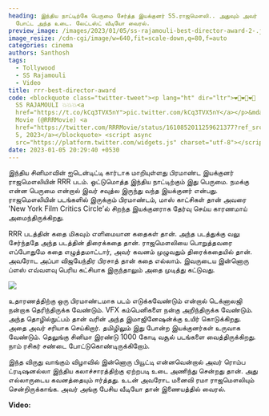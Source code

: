 ```yaml
---
heading: இந்திய நாட்டிற்கே பெருமை சேர்த்த இயக்குனர் SS.ராஜமௌலி.. அதுவும் அவர்
  போட்ட அந்த உடை. லேட்டஸ்ட் வீடியோ வைரல்.
preview_image: /images/2023/01/05/ss-rajamouli-best-director-award-2-.jpg
image_resize: /cdn-cgi/image/w=640,fit=scale-down,q=80,f=auto
categories: cinema
authors: Santhosh
tags:
  - Tollywood
  - SS Rajamouli
  - Video
title: rrr-best-director-award
code: <blockquote class="twitter-tweet"><p lang="ht" dir="ltr">❤️‍🔥❤️‍🔥❤️‍🔥
  SS RAJAMOULI 💥💥💥<a
  href="https://t.co/kCq3TVX5nY">pic.twitter.com/kCq3TVX5nY</a></p>&mdash; RRR
  Movie (@RRRMovie) <a
  href="https://twitter.com/RRRMovie/status/1610852011259621377?ref_src=twsrc%5Etfw">January
  5, 2023</a></blockquote> <script async
  src="https://platform.twitter.com/widgets.js" charset="utf-8"></script>
date: 2023-01-05 20:29:40 +0530
---
```



இந்திய சினிமாவின் ஐடென்டிட்டி கார்டாக மாறியுள்ளது பிரமாண்ட இயக்குனர் ராஜமௌலியின் RRR படம். ஒட்டுமொத்த இந்திய நாட்டிற்கும் இது பெருமை. நமக்கு என்ன பெருமை என்றால் இவர் சவுத்ல இருந்து வந்த இயக்குனர் என்பது. ராஜமௌலியின் படங்களில் இருக்கும் பிரமாண்டம், மாஸ் காட்சிகள் தான் அவரை 'New York Film Critics Circle’ல் சிறந்த இயக்குனராக தேர்வு செய்ய காரணமாய் அமைந்திருக்கிறது.

RRR படத்தின் கதை மிகவும் எளிமையான கதைகள் தான். அந்த படத்துக்கு வலு சேர்ந்ததே அந்த படத்தின் திரைக்கதை தான். ராஜமௌலியை பொறுத்தவரை எப்போதுமே கதை எழுத்தமாட்டார், அவர் கவனம் முழுவதும் திரைக்கதையில் தான். அவரோட அப்பா விஜயேந்திர பிரசாத் தான் கதை எல்லாம். இவருடைய இன்னொரு ப்ளஸ் எவ்வளவு பெரிய கட்சியாக இருந்தாலும் அதை முடித்து கட்டுவது.

![](/images/2023/01/05/ss-rajamouli-best-director-award-1-.jpg)

உதாரணத்திற்கு ஒரு பிரமாண்டமாக படம் எடுக்கவேண்டும் என்றால் டெக்னாலஜி நன்றாக தெரிந்திருக்க வேண்டும். VFX கம்பெனிகளை நன்கு அறிந்திருக்க வேண்டும். அந்த தொழில்நுட்பம் தான் வரின் அந்த இமாஜினேஷன்க்கு உயிர் கொடுக்கிறது. அதை அவர் சரியாக செய்கிறார். தமிழிலும் இது போன்ற இயக்குனர்கள் உருவாக வேண்டும். தெலுங்கு சினிமா இரண்டு 1000 கோடி வசூல் படங்களை வைத்திருக்கிறது. நாம் ரசிகர் சண்டை போட்டுகொண்டிருக்கிறோம்.

இந்த விருது வாங்கும் விழாவில் இன்னொரு பியூட்டி என்னவென்றால் அவர் ரொம்ப ட்ரடிஷனல்லா இந்திய கலாச்சாரத்திற்கு ஏற்றபடி உடை அணிந்து சென்றது தான். அது எல்லாருடைய கவனத்தையும் ஈர்த்தது. உடன் அவரோட மனைவி ரமா ராஜமௌலியும் சென்றிருக்காங்க. அவர் அங்கு பேசிய வீடியோ தான் இணையத்தில் வைரல். 

**V﻿ideo:**